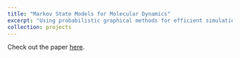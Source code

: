 ```yaml
---
title: "Markov State Models for Molecular Dynamics"
excerpt: "Using probabilistic graphical methods for efficient simulation of the protein folding process"
collection: projects
---
```


Check out the paper [here](eriche98.github.io/files/markov_state_models_for_protein_folding.pdf). 